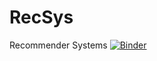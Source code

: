 # RecSys
Recommender Systems
 [![Binder](https://mybinder.org/badge_logo.svg)](https://mybinder.org/v2/gh/rajivsam/RecSys/master?filepath=README.md)
